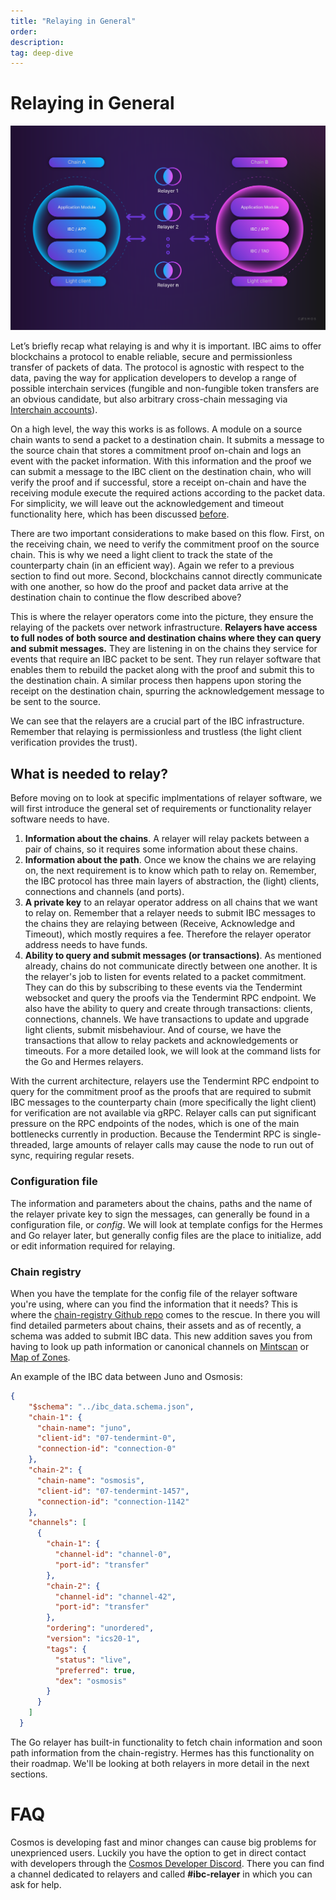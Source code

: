 ```yaml
---
title: "Relaying in General"
order: 
description: 
tag: deep-dive
---
```


# Relaying in General

![IBC overview](images/ibcoverview.png)

Let’s briefly recap what relaying is and why it is important. IBC aims to offer blockchains a protocol to enable reliable, secure and permissionless transfer of packets of data. The protocol is agnostic with respect to the data, paving the way for application developers to develop a range of possible interchain services (fungible and non-fungible token transfers are an obvious candidate, but also arbitrary cross-chain messaging via [Interchain accounts](https://interchain-io.medium.com/welcome-to-the-ibc-gang-lets-talk-f469883e0ffe)). 

On a high level, the way this works is as follows. A module on a source chain wants to send a packet to a destination chain. It submits a message to the source chain that stores a commitment proof on-chain and logs an event with the packet information. With this information and the proof we can submit a message to the IBC client on the destination chain, who will verify the proof and if successful, store a receipt on-chain and have the receiving module execute the required actions according to the packet data. For simplicity, we will leave out the acknowledgement and timeout functionality here, which has been discussed [before](https://TODO:insert-link-to-previous-section). 

There are two important considerations to make based on this flow. First, on the receiving chain, we need to verify the commitment proof on the source chain. This is why we need a light client to track the state of the counterparty chain (in an efficient way). Again we refer to a previous section to find out more. Second, blockchains cannot directly communicate with one another, so how do the proof and packet data arrive at the destination chain to continue the flow described above? 

This is where the relayer operators come into the picture, they ensure the relaying of the packets over network infrastructure. **Relayers have access to full nodes of both source and destination chains where they can query and submit messages.** They are listening in on the chains they service for events that require an IBC packet to be sent. They run relayer software that enables them to rebuild the packet along with the proof and submit this to the destination chain. A similar process then happens upon storing the receipt on the destination chain, spurring the acknowledgement message to be sent to the source.

We can see that the relayers are a crucial part of the IBC infrastructure.  Remember that relaying is permissionless and trustless (the light client verification provides the trust).

## What is needed to relay?

Before moving on to look at specific implmentations of relayer software, we will first introduce the general set of requirements or functionality relayer software needs to have. 

1. **Information about the chains**. A relayer will relay packets between a pair of chains, so it requires some information about these chains.
2. **Information about the path**. Once we know the chains we are relaying on, the next requirement is to know which path to relay on. Remember, the IBC protocol has three main layers of abstraction, the (light) clients, connections and channels (and ports).
3. **A private key** to an relayar operator address on all chains that we want to relay on. Remember that a relayer needs to submit IBC messages to the chains they are relaying between (Receive, Acknowledge and Timeout), which mostly requires a fee. Therefore the relayer operator address needs to have funds.
4. **Ability to query and submit messages (or transactions)**. As mentioned already, chains do not communicate directly between one another. It is the relayer's job to listen for events related to a packet commitment. They can do this by subscribing to these events via the Tendermint websocket and query the proofs via the Tendermint RPC endpoint. We also have the ability to query and create through transactions: clients, connections, channels. We have transactions to update and upgrade light clients, submit misbehaviour. And of course, we have the transactions that allow to relay packets and acknowledgements or timeouts. For a more detailed look, we will look at the command lists for the Go and Hermes relayers.<br>
<HiglightBox type="tip">
With the current architecture, relayers use the Tendermint RPC endpoint to query for the commitment proof as the proofs that are required to submit IBC messages to the counterparty chain (more specifically the light client) for verification are not available via gRPC. Relayer calls can put significant pressure on the RPC endpoints of the nodes, which is one of the main bottlenecks currently in production. Because the Tendermint RPC is single-threaded, large amounts of relayer calls may cause the node to run out of sync, requiring regular resets.
</HiglightBox>

### Configuration file
The information and parameters about the chains, paths and the name of the relayer private key to sign the messages, can generally be found in a configuration file, or *config*. We will look at template configs for the Hermes and Go relayer later, but generally config files are the place to initialize, add or edit information required for relaying.

### Chain registry
When you have the template for the config file of the relayer software you're using, where can you find the information that it needs? This is where the [chain-registry Github repo](https://github.com/cosmos/chain-registry) comes to the rescue. In there you will find detailed parmeters about chains, their assets and as of recently, a schema was added to submit IBC data. This new addition saves you from having to look up path information or canonical channels on [Mintscan](https://www.mintscan.io/cosmos/relayers) or [Map of Zones](https://mapofzones.com/?testnet=false&period=24&tableOrderBy=ibcVolume&tableOrderSort=desc).

An example of the IBC data between Juno and Osmosis:

```json
{
    "$schema": "../ibc_data.schema.json",
    "chain-1": {
      "chain-name": "juno",
      "client-id": "07-tendermint-0",
      "connection-id": "connection-0"
    },
    "chain-2": {
      "chain-name": "osmosis",
      "client-id": "07-tendermint-1457",
      "connection-id": "connection-1142"
    },
    "channels": [
      {
        "chain-1": {
          "channel-id": "channel-0",
          "port-id": "transfer"
        },
        "chain-2": {
          "channel-id": "channel-42",
          "port-id": "transfer"
        },
        "ordering": "unordered",
        "version": "ics20-1",
        "tags": {
          "status": "live",
          "preferred": true,
          "dex": "osmosis"
        }
      }
    ]
  }
  ```
The Go relayer has built-in functionality to fetch chain information and soon path information from the chain-registry. Hermes has this functionality on their roadmap. We'll be looking at both relayers in more detail in the next sections.


# FAQ

Cosmos is developing fast and minor changes can cause big problems for unexprienced users. Luckily you have the option to get in direct contact with developers through the [Cosmos Developer Discord](https://discord.com/invite/cosmosnetwork). There you can find a channel dedicated to relayers and called **#ibc-relayer** in which you can ask for help.
